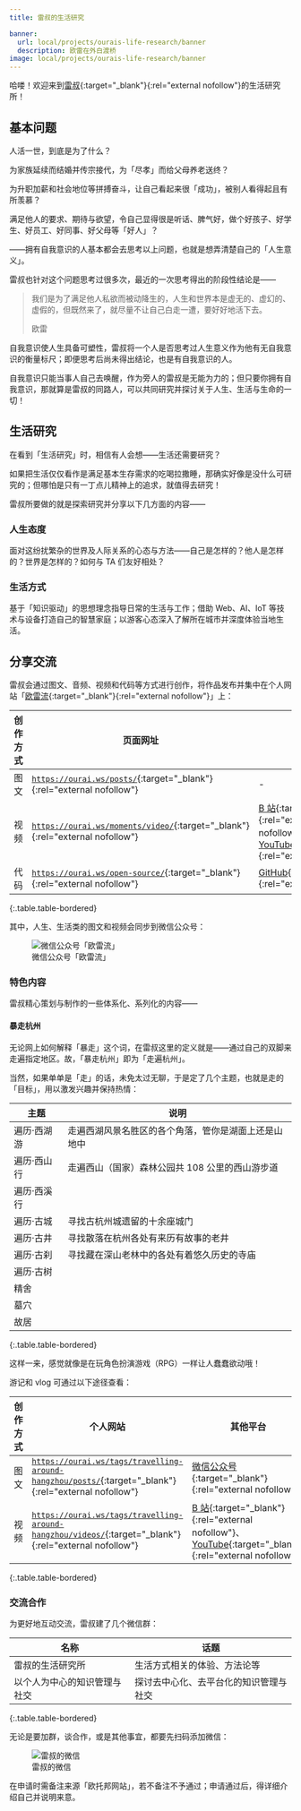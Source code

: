 ```yaml
---
title: 雷叔的生活研究

banner:
  url: local/projects/ourais-life-research/banner
  description: 欧雷在外白渡桥
image: local/projects/ourais-life-research/banner
---
```


哈喽！欢迎来到[雷叔](https://linxoid.com/ourai/){:target="_blank"}{:rel="external nofollow"}的生活研究所！

## 基本问题

人活一世，到底是为了什么？

为家族延续而结婚并传宗接代，为「尽孝」而给父母养老送终？

为升职加薪和社会地位等拼搏奋斗，让自己看起来很「成功」，被别人看得起且有所羡慕？

满足他人的要求、期待与欲望，令自己显得很是听话、脾气好，做个好孩子、好学生、好员工、好同事、好父母等「好人」？

——拥有自我意识的人基本都会去思考以上问题，也就是想弄清楚自己的「人生意义」。

雷叔也针对这个问题思考过很多次，最近的一次思考得出的阶段性结论是——

<blockquote>
  <p>我们是为了满足他人私欲而被动降生的，人生和世界本是虚无的、虚幻的、虚假的，但既然来了，就尽量不让自己白走一遭，要好好地活下去。</p>
  <footer>欧雷</footer>
</blockquote>

自我意识使人生具备可塑性，雷叔将一个人是否思考过人生意义作为他有无自我意识的衡量标尺；即便思考后尚未得出结论，也是有自我意识的人。

自我意识只能当事人自己去唤醒，作为旁人的雷叔是无能为力的；但只要你拥有自我意识，那就算是雷叔的同路人，可以共同研究并探讨关于人生、生活与生命的一切！

## 生活研究

在看到「生活研究」时，相信有人会想——生活还需要研究？

如果把生活仅仅看作是满足基本生存需求的吃喝拉撒睡，那确实好像是没什么可研究的；但哪怕是只有一丁点儿精神上的追求，就值得去研究！

雷叔所要做的就是探索研究并分享以下几方面的内容——

### 人生态度

面对这纷扰繁杂的世界及人际关系的心态与方法——自己是怎样的？他人是怎样的？世界是怎样的？如何与 TA 们友好相处？

### 生活方式

基于「知识驱动」的思想理念指导日常的生活与工作；借助 Web、AI、IoT 等技术与设备打造自己的智慧家庭；以游客心态深入了解所在城市并深度体验当地生活。

## 分享交流

雷叔会通过图文、音频、视频和代码等方式进行创作，将作品发布并集中在个人网站「[欧雷流](https://ourai.ws/){:target="_blank"}{:rel="external nofollow"}」上：

| 创作方式 | 页面网址 | 其他平台 |
| --- | --- | --- |
| 图文 | [`https://ourai.ws/posts/`](https://ourai.ws/posts/){:target="_blank"}{:rel="external nofollow"} | - |
| 视频 | [`https://ourai.ws/moments/video/`](https://ourai.ws/moments/video/){:target="_blank"}{:rel="external nofollow"} | [B 站](https://space.bilibili.com/152919/){:target="_blank"}{:rel="external nofollow"}、[YouTube](https://youtube.com/@ourai.l){:target="_blank"}{:rel="external nofollow"} |
| 代码 | [`https://ourai.ws/open-source/`](https://ourai.ws/open-source/){:target="_blank"}{:rel="external nofollow"} | [GitHub](https://github.com/ourai){:target="_blank"}{:rel="external nofollow"} |
{:.table.table-bordered}

其中，人生、生活类的图文和视频会同步到微信公众号：

<figure>
  <img src="{{ 'local/projects/ourais-life-research/qrcode-ourairyuu' | asset_path }}" alt="微信公众号「欧雷流」">
  <figcaption>微信公众号「欧雷流」</figcaption>
</figure>

### 特色内容

雷叔精心策划与制作的一些体系化、系列化的内容——

#### 暴走杭州

无论网上如何解释「暴走」这个词，在雷叔这里的定义就是——通过自己的双脚来走遍指定地区。故，「暴走杭州」即为「走遍杭州」。

当然，如果单单是「走」的话，未免太过无聊，于是定了几个主题，也就是走的「目标」，用以激发兴趣并保持热情：

| 主题 | 说明 |
| --- | --- |
| 遍历·西湖游 | 走遍西湖风景名胜区的各个角落，管你是湖面上还是山地中 |
| 遍历·西山行 | 走遍西山（国家）森林公园共 108 公里的西山游步道 |
| 遍历·西溪行 |  |
| 遍历·古城 | 寻找古杭州城遗留的十余座城门 |
| 遍历·古井 | 寻找散落在杭州各处有来历有故事的老井 |
| 遍历·古刹 | 寻找藏在深山老林中的各处有着悠久历史的寺庙 |
| 遍历·古树 |  |
| 精舍 |  |
| 墓穴 |  |
| 故居 |  |
{:.table.table-bordered}

这样一来，感觉就像是在玩角色扮演游戏（RPG）一样让人蠢蠢欲动哦！

游记和 vlog 可通过以下途径查看：

| 创作方式 | 个人网站 | 其他平台 |
| --- | --- | --- |
| 图文 | [`https://ourai.ws/tags/travelling-around-hangzhou/posts/`](https://ourai.ws/tags/travelling-around-hangzhou/posts/){:target="_blank"}{:rel="external nofollow"} | [微信公众号](https://mp.weixin.qq.com/mp/appmsgalbum?__biz=MjM5MDI2MDA5NQ==&action=getalbum&album_id=2897907242698588164&scene=126#wechat_redirect){:target="_blank"}{:rel="external nofollow"} |
| 视频 | [`https://ourai.ws/tags/travelling-around-hangzhou/videos/`](https://ourai.ws/tags/travelling-around-hangzhou/videos/){:target="_blank"}{:rel="external nofollow"} | [B 站](https://space.bilibili.com/152919/channel/seriesdetail?sid=3103055){:target="_blank"}{:rel="external nofollow"}、[YouTube](https://www.youtube.com/playlist?list=PLzwczFUBVi76G_zbbctOIZBCA4x7adpHi){:target="_blank"}{:rel="external nofollow"} |
{:.table.table-bordered}

### 交流合作

为更好地互动交流，雷叔建了几个微信群：

| 名称 | 话题 |
| --- | --- |
| 雷叔的生活研究所 | 生活方式相关的体验、方法论等 |
| 以个人为中心的知识管理与社交 | 探讨去中心化、去平台化的知识管理与社交 |
{:.table.table-bordered}

无论是要加群，谈合作，或是其他事宜，都要先扫码添加微信：

<figure>
  <img src="{{ 'local/projects/ourais-life-research/qrcode-uncle-lei' | asset_path }}" alt="雷叔的微信">
  <figcaption>雷叔的微信</figcaption>
</figure>

在申请时需备注来源「欧托邦网站」，若不备注不予通过；申请通过后，得详细介绍自己并说明来意。
